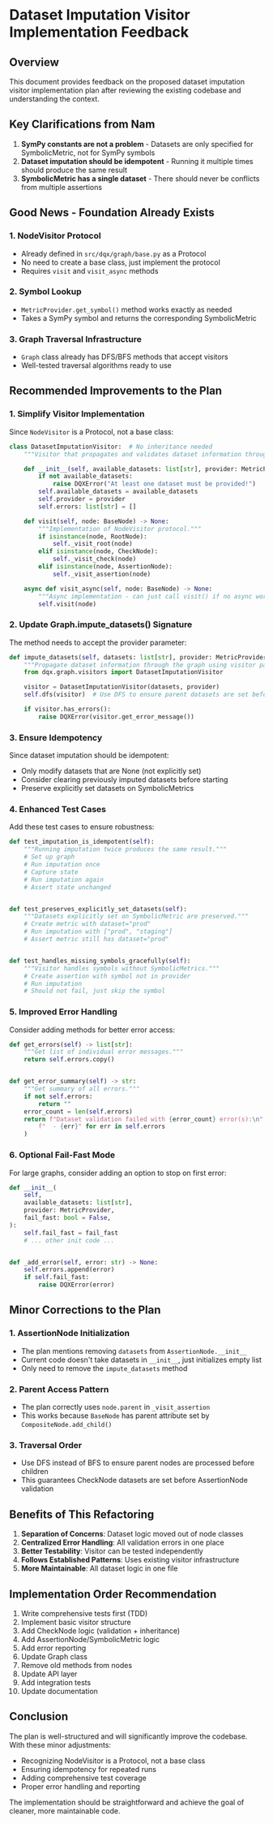 # Dataset Imputation Visitor Implementation Feedback

## Overview
This document provides feedback on the proposed dataset imputation visitor implementation plan after reviewing the existing codebase and understanding the context.

## Key Clarifications from Nam
1. **SymPy constants are not a problem** - Datasets are only specified for SymbolicMetric, not for SymPy symbols
2. **Dataset imputation should be idempotent** - Running it multiple times should produce the same result
3. **SymbolicMetric has a single dataset** - There should never be conflicts from multiple assertions

## Good News - Foundation Already Exists

### 1. NodeVisitor Protocol
- Already defined in `src/dqx/graph/base.py` as a Protocol
- No need to create a base class, just implement the protocol
- Requires `visit` and `visit_async` methods

### 2. Symbol Lookup
- `MetricProvider.get_symbol()` method works exactly as needed
- Takes a SymPy symbol and returns the corresponding SymbolicMetric

### 3. Graph Traversal Infrastructure
- `Graph` class already has DFS/BFS methods that accept visitors
- Well-tested traversal algorithms ready to use

## Recommended Improvements to the Plan

### 1. Simplify Visitor Implementation
Since `NodeVisitor` is a Protocol, not a base class:

```python
class DatasetImputationVisitor:  # No inheritance needed
    """Visitor that propagates and validates dataset information through the graph."""

    def __init__(self, available_datasets: list[str], provider: MetricProvider):
        if not available_datasets:
            raise DQXError("At least one dataset must be provided!")
        self.available_datasets = available_datasets
        self.provider = provider
        self.errors: list[str] = []

    def visit(self, node: BaseNode) -> None:
        """Implementation of NodeVisitor protocol."""
        if isinstance(node, RootNode):
            self._visit_root(node)
        elif isinstance(node, CheckNode):
            self._visit_check(node)
        elif isinstance(node, AssertionNode):
            self._visit_assertion(node)

    async def visit_async(self, node: BaseNode) -> None:
        """Async implementation - can just call visit() if no async work needed."""
        self.visit(node)
```

### 2. Update Graph.impute_datasets() Signature
The method needs to accept the provider parameter:

```python
def impute_datasets(self, datasets: list[str], provider: MetricProvider) -> None:
    """Propagate dataset information through the graph using visitor pattern."""
    from dqx.graph.visitors import DatasetImputationVisitor

    visitor = DatasetImputationVisitor(datasets, provider)
    self.dfs(visitor)  # Use DFS to ensure parent datasets are set before children

    if visitor.has_errors():
        raise DQXError(visitor.get_error_message())
```

### 3. Ensure Idempotency
Since dataset imputation should be idempotent:
- Only modify datasets that are None (not explicitly set)
- Consider clearing previously imputed datasets before starting
- Preserve explicitly set datasets on SymbolicMetrics

### 4. Enhanced Test Cases
Add these test cases to ensure robustness:

```python
def test_imputation_is_idempotent(self):
    """Running imputation twice produces the same result."""
    # Set up graph
    # Run imputation once
    # Capture state
    # Run imputation again
    # Assert state unchanged


def test_preserves_explicitly_set_datasets(self):
    """Datasets explicitly set on SymbolicMetric are preserved."""
    # Create metric with dataset="prod"
    # Run imputation with ["prod", "staging"]
    # Assert metric still has dataset="prod"


def test_handles_missing_symbols_gracefully(self):
    """Visitor handles symbols without SymbolicMetrics."""
    # Create assertion with symbol not in provider
    # Run imputation
    # Should not fail, just skip the symbol
```

### 5. Improved Error Handling
Consider adding methods for better error access:

```python
def get_errors(self) -> list[str]:
    """Get list of individual error messages."""
    return self.errors.copy()


def get_error_summary(self) -> str:
    """Get summary of all errors."""
    if not self.errors:
        return ""
    error_count = len(self.errors)
    return f"Dataset validation failed with {error_count} error(s):\n" + "\n".join(
        f"  - {err}" for err in self.errors
    )
```

### 6. Optional Fail-Fast Mode
For large graphs, consider adding an option to stop on first error:

```python
def __init__(
    self,
    available_datasets: list[str],
    provider: MetricProvider,
    fail_fast: bool = False,
):
    self.fail_fast = fail_fast
    # ... other init code ...


def _add_error(self, error: str) -> None:
    self.errors.append(error)
    if self.fail_fast:
        raise DQXError(error)
```

## Minor Corrections to the Plan

### 1. AssertionNode Initialization
- The plan mentions removing `datasets` from `AssertionNode.__init__`
- Current code doesn't take datasets in `__init__`, just initializes empty list
- Only need to remove the `impute_datasets` method

### 2. Parent Access Pattern
- The plan correctly uses `node.parent` in `_visit_assertion`
- This works because `BaseNode` has parent attribute set by `CompositeNode.add_child()`

### 3. Traversal Order
- Use DFS instead of BFS to ensure parent nodes are processed before children
- This guarantees CheckNode datasets are set before AssertionNode validation

## Benefits of This Refactoring

1. **Separation of Concerns**: Dataset logic moved out of node classes
2. **Centralized Error Handling**: All validation errors in one place
3. **Better Testability**: Visitor can be tested independently
4. **Follows Established Patterns**: Uses existing visitor infrastructure
5. **More Maintainable**: All dataset logic in one file

## Implementation Order Recommendation

1. Write comprehensive tests first (TDD)
2. Implement basic visitor structure
3. Add CheckNode logic (validation + inheritance)
4. Add AssertionNode/SymbolicMetric logic
5. Add error reporting
6. Update Graph class
7. Remove old methods from nodes
8. Update API layer
9. Add integration tests
10. Update documentation

## Conclusion

The plan is well-structured and will significantly improve the codebase. With these minor adjustments:
- Recognizing NodeVisitor is a Protocol, not a base class
- Ensuring idempotency for repeated runs
- Adding comprehensive test coverage
- Proper error handling and reporting

The implementation should be straightforward and achieve the goal of cleaner, more maintainable code.
